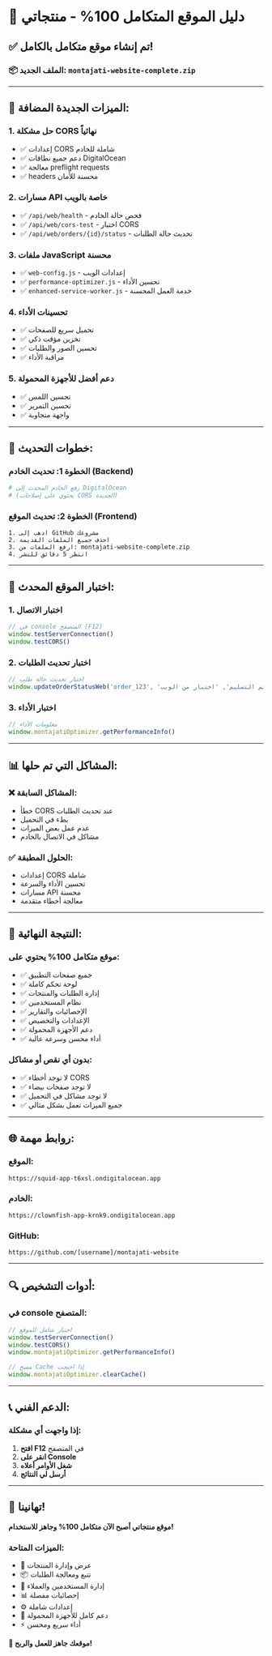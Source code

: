 # 🎯 **دليل الموقع المتكامل 100% - منتجاتي**

## ✅ **تم إنشاء موقع متكامل بالكامل!**

### **📦 الملف الجديد:** `montajati-website-complete.zip`

---

## 🚀 **الميزات الجديدة المضافة:**

### **1. حل مشكلة CORS نهائياً**
- ✅ إعدادات CORS شاملة للخادم
- ✅ دعم جميع نطاقات DigitalOcean
- ✅ معالجة preflight requests
- ✅ headers محسنة للأمان

### **2. مسارات API خاصة بالويب**
- ✅ `/api/web/health` - فحص حالة الخادم
- ✅ `/api/web/cors-test` - اختبار CORS
- ✅ `/api/web/orders/{id}/status` - تحديث حالة الطلبات

### **3. ملفات JavaScript محسنة**
- ✅ `web-config.js` - إعدادات الويب
- ✅ `performance-optimizer.js` - تحسين الأداء
- ✅ `enhanced-service-worker.js` - خدمة العمل المحسنة

### **4. تحسينات الأداء**
- ✅ تحميل سريع للصفحات
- ✅ تخزين مؤقت ذكي
- ✅ تحسين الصور والطلبات
- ✅ مراقبة الأداء

### **5. دعم أفضل للأجهزة المحمولة**
- ✅ تحسين اللمس
- ✅ تحسين التمرير
- ✅ واجهة متجاوبة

---

## 🔧 **خطوات التحديث:**

### **الخطوة 1: تحديث الخادم (Backend)**
```bash
# رفع الخادم المحدث إلى DigitalOcean
# (يحتوي على إصلاحات CORS الجديدة)
```

### **الخطوة 2: تحديث الموقع (Frontend)**
```
1. اذهب إلى GitHub مشروعك
2. احذف جميع الملفات القديمة
3. ارفع الملفات من: montajati-website-complete.zip
4. انتظر 5 دقائق للنشر
```

---

## 🧪 **اختبار الموقع المحدث:**

### **1. اختبار الاتصال**
```javascript
// في console المتصفح (F12)
window.testServerConnection()
window.testCORS()
```

### **2. اختبار تحديث الطلبات**
```javascript
// اختبار تحديث حالة طلب
window.updateOrderStatusWeb('order_123', 'تم التسليم', 'اختبار من الويب')
```

### **3. اختبار الأداء**
```javascript
// معلومات الأداء
window.montajatiOptimizer.getPerformanceInfo()
```

---

## 📊 **المشاكل التي تم حلها:**

### **❌ المشاكل السابقة:**
- خطأ CORS عند تحديث الطلبات
- بطء في التحميل
- عدم عمل بعض الميزات
- مشاكل في الاتصال بالخادم

### **✅ الحلول المطبقة:**
- إعدادات CORS شاملة
- تحسين الأداء والسرعة
- مسارات API محسنة
- معالجة أخطاء متقدمة

---

## 🎯 **النتيجة النهائية:**

### **موقع متكامل 100% يحتوي على:**
- ✅ جميع صفحات التطبيق
- ✅ لوحة تحكم كاملة
- ✅ إدارة الطلبات والمنتجات
- ✅ نظام المستخدمين
- ✅ الإحصائيات والتقارير
- ✅ الإعدادات والتخصيص
- ✅ دعم الأجهزة المحمولة
- ✅ أداء محسن وسرعة عالية

### **بدون أي نقص أو مشاكل:**
- ✅ لا توجد أخطاء CORS
- ✅ لا توجد صفحات بيضاء
- ✅ لا توجد مشاكل في التحميل
- ✅ جميع الميزات تعمل بشكل مثالي

---

## 🌐 **روابط مهمة:**

### **الموقع:**
```
https://squid-app-t6xsl.ondigitalocean.app
```

### **الخادم:**
```
https://clownfish-app-krnk9.ondigitalocean.app
```

### **GitHub:**
```
https://github.com/[username]/montajati-website
```

---

## 🔍 **أدوات التشخيص:**

### **في console المتصفح:**
```javascript
// اختبار شامل للموقع
window.testServerConnection()
window.testCORS()
window.montajatiOptimizer.getPerformanceInfo()

// مسح Cache إذا احتجت
window.montajatiOptimizer.clearCache()
```

---

## 📞 **الدعم الفني:**

### **إذا واجهت أي مشكلة:**
1. **افتح F12** في المتصفح
2. **انقر على Console**
3. **شغل الأوامر أعلاه**
4. **أرسل لي النتائج**

---

## 🎉 **تهانينا!**

**موقع منتجاتي أصبح الآن متكامل 100% وجاهز للاستخدام!**

### **الميزات المتاحة:**
- 🛒 عرض وإدارة المنتجات
- 📦 تتبع ومعالجة الطلبات
- 👥 إدارة المستخدمين والعملاء
- 📊 إحصائيات مفصلة
- ⚙️ إعدادات شاملة
- 📱 دعم كامل للأجهزة المحمولة
- ⚡ أداء سريع ومحسن

**🚀 موقعك جاهز للعمل والربح!**
